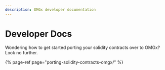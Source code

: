 ```yaml
---
description: OMGx developer documentation
---
```


# Developer Docs

Wondering how to get started porting your solidity contracts over to OMGx? Look no further.

{% page-ref page="porting-solidity-contracts-omgx/" %}



